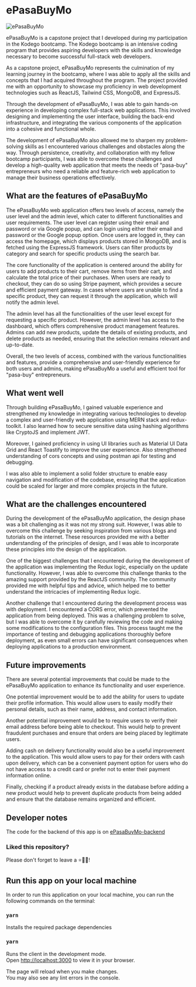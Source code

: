 # ePasaBuyMo

![ePasaBuyMo](https://i.ibb.co/7Wgbk3Z/e-Pasa-Buy-Mo.png)

ePasaBuyMo is a capstone project that I developed during my participation in the Kodego bootcamp. The Kodego bootcamp is an intensive coding program that provides aspiring developers with the skills and knowledge necessary to become successful full-stack web developers.

As a capstone project, ePasaBuyMo represents the culmination of my learning journey in the bootcamp, where I was able to apply all the skills and concepts that I had acquired throughout the program. The project provided me with an opportunity to showcase my proficiency in web development technologies such as ReactJS, Tailwind CSS, MongoDB, and ExpressJS.

Through the development of ePasaBuyMo, I was able to gain hands-on experience in developing complex full-stack web applications. This involved designing and implementing the user interface, building the back-end infrastructure, and integrating the various components of the application into a cohesive and functional whole.

The development of ePasaBuyMo also allowed me to sharpen my problem-solving skills as I encountered various challenges and obstacles along the way. Through persistence, creativity, and collaboration with my fellow bootcamp participants, I was able to overcome these challenges and develop a high-quality web application that meets the needs of "pasa-buy" entrepreneurs who need a reliable and feature-rich web application to manage their business operations effectively.

## What are the features of ePasaBuyMo

The ePasaBuyMo web application offers two levels of access, namely the user level and the admin level, which cater to different functionalities and user requirements. The user level can register using their email and password or via Google popup, and can login using either their email and password or the Google popup option. Once users are logged in, they can access the homepage, which displays products stored in MongoDB, and is fetched using the ExpressJS framework. Users can filter products by category and search for specific products using the search bar.

The core functionality of the application is centered around the ability for users to add products to their cart, remove items from their cart, and calculate the total price of their purchases. When users are ready to checkout, they can do so using Stripe payment, which provides a secure and efficient payment gateway. In cases where users are unable to find a specific product, they can request it through the application, which will notify the admin level.

The admin level has all the functionalities of the user level except for requesting a specific product. However, the admin level has access to the dashboard, which offers comprehensive product management features. Admins can add new products, update the details of existing products, and delete products as needed, ensuring that the selection remains relevant and up-to-date.

Overall, the two levels of access, combined with the various functionalities and features, provide a comprehensive and user-friendly experience for both users and admins, making ePasaBuyMo a useful and efficient tool for "pasa-buy" entrepreneurs.

## What went well

Through building ePasaBuyMo, I gained valuable experience and strengthened my knowledge in integrating various technologies to develop a complex and user-friendly web application using MERN stack and redux-toolkit. I also learned how to secure sensitive data using hashing algorithms like CryptoJS and implement JWT.

Moreover, I gained proficiency in using UI libraries such as Material UI Data Grid and React Toastify to improve the user experience. Also strengthened understanding of cors concepts and using postman api for testing and debugging.

I was also able to implement a solid folder structure to enable easy navigation and modification of the codebase, ensuring that the application could be scaled for larger and more complex projects in the future.

## What are the challenges encountered

During the development of the ePasaBuyMo application, the design phase was a bit challenging as it was not my strong suit. However, I was able to overcome this challenge by seeking inspiration from various blogs and tutorials on the internet. These resources provided me with a better understanding of the principles of design, and I was able to incorporate these principles into the design of the application.

One of the biggest challenges that I encountered during the development of the application was implementing the Redux logic, especially on the update functionality. However, I was able to overcome this challenge thanks to the amazing support provided by the ReactJS community. The community provided me with helpful tips and advice, which helped me to better understand the intricacies of implementing Redux logic.

Another challenge that I encountered during the development process was with deployment. I encountered a CORS error, which prevented the application from being deployed. This was a challenging problem to solve, but I was able to overcome it by carefully reviewing the code and making some modifications to the configuration files. This process taught me the importance of testing and debugging applications thoroughly before deployment, as even small errors can have significant consequences when deploying applications to a production environment.


## Future improvements

There are several potential improvements that could be made to the ePasaBuyMo application to enhance its functionality and user experience.

One potential improvement would be to add the ability for users to update their profile information. This would allow users to easily modify their personal details, such as their name, address, and contact information.

Another potential improvement would be to require users to verify their email address before being able to checkout. This would help to prevent fraudulent purchases and ensure that orders are being placed by legitimate users. 

Adding cash on delivery functionality would also be a useful improvement to the application. This would allow users to pay for their orders with cash upon delivery, which can be a convenient payment option for users who do not have access to a credit card or prefer not to enter their payment information online.

Finally, checking if a product already exists in the database before adding a new product would help to prevent duplicate products from being added and ensure that the database remains organized and efficient.

## Developer notes

The code for the backend of this app is on [ePasaBuyMo-backend](https://github.com/natarake/ePasaBuyMo-backend)

### Liked this repository?

Please don't forget to leave a ⭐🙏🏻!

## Run this app on your local machine

In order to run this application on your local machine, you can run the following commands on the terminal:

### `yarn`

Installs the required package dependencies

### `yarn`

Runs the client in the development mode.\
Open [http://localhost:3000](http://localhost:3000) to view it in your browser.

The page will reload when you make changes.\
You may also see any lint errors in the console.
